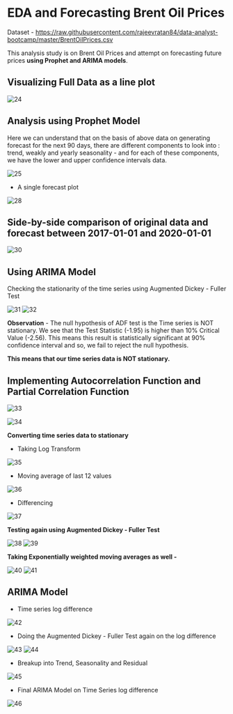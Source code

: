 # EDA and Forecasting Brent Oil Prices
Dataset - https://raw.githubusercontent.com/rajeevratan84/data-analyst-bootcamp/master/BrentOilPrices.csv

This analysis study is on Brent Oil Prices and attempt on forecasting future prices **using Prophet and ARIMA models**.

## Visualizing Full Data as a line plot
![24](https://github.com/gagan-gets-data/EDA-F-Brent-Oil-Prices/assets/134737002/e0519eaa-cced-4c5f-8428-17ed8bd1c7fa)

## Analysis using Prophet Model

Here we can understand that on the basis of above data on generating forecast for the next 90 days, there are different components to look into : trend, weakly and yearly seasonality - and for each of these components, we have the lower and upper confidence intervals data. 

![25](https://github.com/gagan-gets-data/EDA-F-Brent-Oil-Prices/assets/134737002/90784bed-d00e-4994-9e52-ebe9ca2ebf76)

- A single forecast plot
 
![28](https://github.com/gagan-gets-data/EDA-F-Brent-Oil-Prices/assets/134737002/e124004a-234c-438c-8717-ae043db73dc5)

## Side-by-side comparison of original data and forecast between 2017-01-01 and 2020-01-01

![30](https://github.com/gagan-gets-data/EDA-F-Brent-Oil-Prices/assets/134737002/00f949b7-ae9a-4223-83a9-a60541c7582d)

## Using ARIMA Model
Checking the stationarity of the time series using Augmented Dickey - Fuller Test

![31](https://github.com/gagan-gets-data/EDA-F-Brent-Oil-Prices/assets/134737002/8754a874-b6c8-4fbd-9a28-d458243750e6)
![32](https://github.com/gagan-gets-data/EDA-F-Brent-Oil-Prices/assets/134737002/6e283054-3759-4612-b147-f95c83379578)

**Observation** - The null hypothesis of ADF test is the Time series is NOT stationary. We see that the Test Statistic (-1.95) is higher than 10% Critical Value (-2.56). This means this result is statistically significant at 90% confidence interval and so, we fail to reject the null hypothesis.

**This means that our time series data is NOT stationary.**


## Implementing Autocorrelation Function and Partial Correlation Function

![33](https://github.com/gagan-gets-data/EDA-F-Brent-Oil-Prices/assets/134737002/3a384c4d-e187-4ae1-ad78-2f7bfb56f6a5)

![34](https://github.com/gagan-gets-data/EDA-F-Brent-Oil-Prices/assets/134737002/3d6ef6a9-cff1-4178-9c41-c3d93d40719d)

**Converting time series data to stationary**

- Taking Log Transform

![35](https://github.com/gagan-gets-data/EDA-F-Brent-Oil-Prices/assets/134737002/c428160e-45c6-4e59-9aed-6c638d277501)

- Moving average of last 12 values

![36](https://github.com/gagan-gets-data/EDA-F-Brent-Oil-Prices/assets/134737002/db93afcf-a8e4-4791-bbe9-ec4d492bc63d)

- Differencing

![37](https://github.com/gagan-gets-data/EDA-F-Brent-Oil-Prices/assets/134737002/4a7f4892-6cd8-44a2-87d1-63260e448f2d)

**Testing again using Augmented Dickey - Fuller Test**

![38](https://github.com/gagan-gets-data/EDA-F-Brent-Oil-Prices/assets/134737002/ef518214-5ebf-4e99-b6a8-a2d5cb6866b4)
![39](https://github.com/gagan-gets-data/EDA-F-Brent-Oil-Prices/assets/134737002/21813e1a-e68b-427c-bb2d-3af09836c2cb)

**Taking Exponentially weighted moving averages as well -**

![40](https://github.com/gagan-gets-data/EDA-F-Brent-Oil-Prices/assets/134737002/8e7a6a13-0d73-418f-b9b6-0122b845e24d)
![41](https://github.com/gagan-gets-data/EDA-F-Brent-Oil-Prices/assets/134737002/c8fccf71-3c8d-4f18-8c16-4931761b845c)

## ARIMA Model

- Time series log difference

![42](https://github.com/gagan-gets-data/EDA-F-Brent-Oil-Prices/assets/134737002/defb0fcb-c4bf-46e1-bf19-23a6c1339478)

- Doing the Augmented Dickey - Fuller Test again on the log difference

![43](https://github.com/gagan-gets-data/EDA-F-Brent-Oil-Prices/assets/134737002/410bdd6b-9ea7-4c01-a913-a7517615e4a8)
![44](https://github.com/gagan-gets-data/EDA-F-Brent-Oil-Prices/assets/134737002/e4ae47a8-d526-41b4-9eb3-30e37945d5ec)

- Breakup into Trend, Seasonality and Residual

![45](https://github.com/gagan-gets-data/EDA-F-Brent-Oil-Prices/assets/134737002/7d02259c-1458-4793-b653-156988103264)

- Final ARIMA Model on Time Series log difference

![46](https://github.com/gagan-gets-data/EDA-F-Brent-Oil-Prices/assets/134737002/7d0fc45a-29f4-40fe-9c1e-3d035c30834c)
